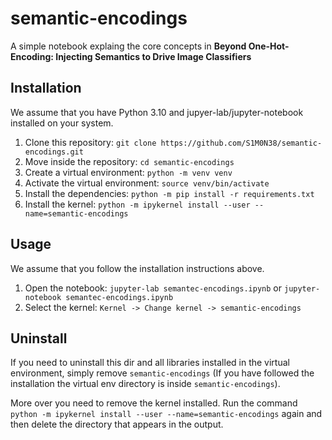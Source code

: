 # semantic-encodings

A simple notebook explaing the core concepts in
**Beyond One-Hot-Encoding: Injecting Semantics to Drive Image Classifiers**

## Installation

We assume that you have Python 3.10 and jupyer-lab/jupyter-notebook installed
on your system.

1. Clone this repository: `git clone https://github.com/S1M0N38/semantic-encodings.git`
2. Move inside the repository: `cd semantic-encodings`
3. Create a virtual environment: `python -m venv venv`
4. Activate the virtual environment: `source venv/bin/activate`
5. Install the dependencies: `python -m pip install -r requirements.txt`
6. Install the kernel: `python -m ipykernel install --user --name=semantic-encodings`

## Usage

We assume that you follow the installation instructions above.

1. Open the notebook: `jupyter-lab semantec-encodings.ipynb` or
   `jupyter-notebook semantec-encodings.ipynb`
2. Select the kernel: `Kernel -> Change kernel -> semantic-encodings`

## Uninstall

If you need to uninstall this dir and all libraries installed in the virtual
environment, simply remove `semantic-encodings` (If you have followed the
installation the virtual env directory is inside `semantic-encodings`).

More over you need to remove the kernel installed. Run the command `python -m
ipykernel install --user --name=semantic-encodings` again and then delete
the directory that appears in the output.

